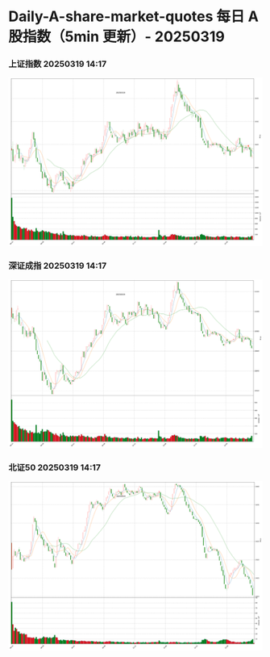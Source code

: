 
# Daily-A-share-market-quotes 每日 A 股指数（5min 更新）- 20250319

### 上证指数 20250319 14:17
![](./fig/2025/3/20250319-sh000001.png)

### 深证成指 20250319 14:17
![](./fig/2025/3/20250319-sz399001.png)

### 北证50 20250319 14:17
![](./fig/2025/3/20250319-bj899050.png)

